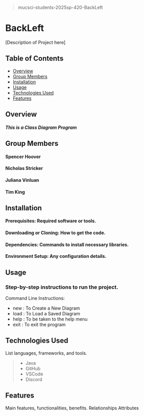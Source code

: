 > mucsci-students-2025sp-420-BackLeft

# BackLeft
[Description of Project here]

## Table of Contents
- [Overview](#overview)
- [Group Members](#group-members)
- [Installation](#installation)
- [Usage](#usage)
- [Technologies Used](#technologies-used)
- [Features](#features)


## Overview
##### This is a Class Diagram Program

## Group Members
#### Spencer Hoover
#### Nicholas Stricker
#### Juliana Vinluan
#### Tim King

## Installation
#### Prerequisites: Required software or tools.
#### Downloading or Cloning: How to get the code.
#### Dependencies: Commands to install necessary libraries.
#### Environment Setup: Any configuration details.

## Usage
### Step-by-step instructions to run the project.
Command Line Instructions:
- new : To Create a New Diagram
- load : To Load a Saved Diagram
- help : To be taken to the help menu
- exit : To exit the program


## Technologies Used
List languages, frameworks, and tools.
> + Java
> + GitHub
> + VSCode
> + Discord

## Features
Main features, functionalities, benefits.
Relationships
Attributes